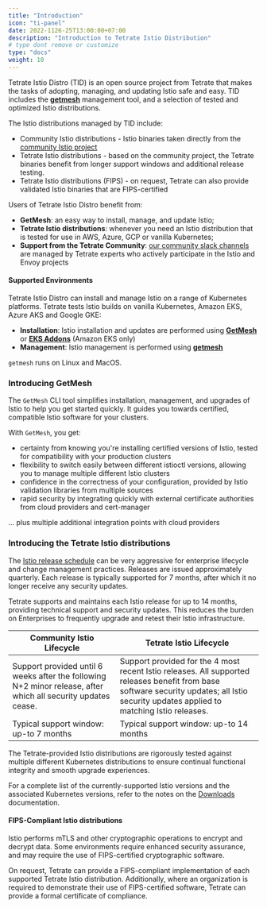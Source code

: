 ```yaml
---
title: "Introduction"
icon: "ti-panel"
date: 2022-1126-25T13:00:00+07:00
description: "Introduction to Tetrate Istio Distribution"
# type dont remove or customize
type: "docs"
weight: 10
---
```


Tetrate Istio Distro (TID) is an open source project from Tetrate that makes the tasks of adopting, managing, and updating Istio safe and easy.  TID includes the [**getmesh**](https://github.com/tetratelabs/getistio) management tool, and a selection of tested and optimized Istio distributions.

The Istio distributions managed by TID include:

- Community Istio distributions - Istio binaries taken directly from the [community Istio project](https://istio.io/latest/docs/releases/supported-releases/)
- Tetrate Istio distributions - based on the community project, the Tetrate binaries benefit from longer support windows and additional release testing.
- Tetrate Istio distributions (FIPS) - on request, Tetrate can also provide validated Istio binaries that are FIPS-certified

Users of Tetrate Istio Distro benefit from:

- **GetMesh**: an easy way to install, manage, and update Istio;
- **Tetrate Istio distributions**: whenever you need an Istio distribution that is tested for use in AWS, Azure, GCP or vanilla Kubernetes;
- **Support from the Tetrate Community**: [our community slack channels](https://tetr8.io/tetrate-community) are managed by Tetrate experts who actively participate in the Istio and Envoy projects

#### Supported Environments

Tetrate Istio Distro can install and manage Istio on a range of Kubernetes platforms.  Tetrate tests Istio builds on vanilla Kubernetes, Amazon EKS, Azure AKS and Google GKE:

- **Installation**: Istio installation and updates are performed using [**GetMesh**](../getmesh-cli/install-istio/) or [**EKS Addons**](../TODO) (Amazon EKS only)
- **Management**: Istio management is performed using [**getmesh**](getmesh-cli/reference/getmesh)

`getmesh` runs on Linux and MacOS.

### Introducing GetMesh

The `GetMesh` CLI tool simplifies installation, management, and upgrades of Istio to help you get started quickly.  It guides you towards certified, compatible Istio software for your clusters.

With `GetMesh`, you get:

- certainty from knowing you're installing certified versions of Istio, tested for compatibility with your production clusters
- flexibility to switch easily between different istioctl versions, allowing you to manage multiple different Istio clusters
- confidence in the correctness of your configuration, provided by Istio validation libraries from multiple sources
- rapid security by integrating quickly with external certificate authorities from cloud providers and cert-manager

... plus multiple additional integration points with cloud providers

### Introducing the Tetrate Istio distributions

The [Istio release schedule](https://istio.io/latest/docs/releases/supported-releases/#support-policy) can be very aggressive for enterprise lifecycle and change management practices. Releases are issued approximately quarterly. Each release is typically supported for 7 months, after which it no longer receive any security updates. 

Tetrate supports and maintains each Istio release for up to 14 months, providing technical support and security updates. This reduces the burden on Enterprises to frequently upgrade and retest their Istio infrastructure.

| Community Istio Lifecycle | Tetrate Istio Lifecycle |
| --- | --- |
| Support provided until 6 weeks after the following N+2 minor release, after which all security updates cease. | Support provided for the 4 most recent Istio releases. All supported releases benefit from base software security updates; all Istio security updates applied to matching Istio releases. |
| Typical support window: up-to 7 months | Typical support window: up-to 14 months |

The Tetrate-provided Istio distributions are rigorously tested against multiple different Kubernetes distributions to ensure continual functional integrity and smooth upgrade experiences.

For a complete list of the currently-supported Istio versions and the associated Kubernetes versions, refer to the notes on the [Downloads](../download/) documentation.

#### FIPS-Compliant Istio distributions

Istio performs mTLS and other cryptographic operations to encrypt and decrypt data. Some environments require enhanced security assurance, and may require the use of FIPS-certified cryptographic software.

On request, Tetrate can provide a FIPS-compliant implementation of each supported Tetrate Istio distribution.  Additionally, where an organization is required to demonstrate their use of FIPS-certified software, Tetrate can provide a formal certificate of compliance.